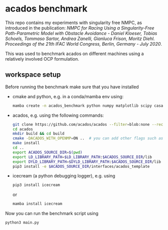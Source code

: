 # acados benchmark
This repo contains my experiments with singularity free NMPC, as introduced in 
the publication: *NMPC for Racing Using a Singularity-Free Path-Parametric Model
 with Obstacle Avoidance - Daniel Kloeser, Tobias Schoels, Tommaso Sartor, Andrea Zanelli, Gianluca Frison, Moritz Diehl. Proceedings of the 21th IFAC World Congress, Berlin, Germany - July 2020*. 

This was used to benchmark acados on different machines using a relatively involved 
OCP formulation.

## workspace setup
Before running the benchmark make sure that you have installed 
- cmake and python, e.g. in a conda/mamba env using:
    ```bash 
    mamba create -n acados_benchmark python numpy matplotlib scipy casadi cmake compilers
    ```
- acados, e.g. using the following commands:
    ```bash
    git clone https://github.com/acados/acados --filter=blob:none --recurse-submodules
    cd acados
    mkdir build && cd build
    cmake -DACADOS_WITH_OPENMP=ON ..  # you can add other flags such as -DBLASFEO_TARGET=ARMV8A_ARM_CORTEX_A57
    make install
    cd ..
    export ACADOS_SOURCE_DIR=$(pwd)
    export LD_LIBRARY_PATH=$LD_LIBRARY_PATH:$ACADOS_SOURCE_DIR/lib
    export DYLD_LIBRARY_PATH=$DYLD_LIBRARY_PATH:$ACADOS_SOURCE_DIR/lib
    pip3 install -e $ACADOS_SOURCE_DIR/interfaces/acados_template
    ```
- icecream (a python debugging logger), e.g. using 
  ```bash
  pip3 install icecream
  ```
  or 
  ```bash
  mamba install icecream
  ```

Now you can run the benchmark script using 

```bash
python3 main.py
```